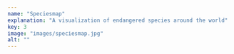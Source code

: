```yaml
---
name: "Speciesmap"
explanation: "A visualization of endangered species around the world"
key: 3
image: "images/speciesmap.jpg"
alt: ""
---
```

